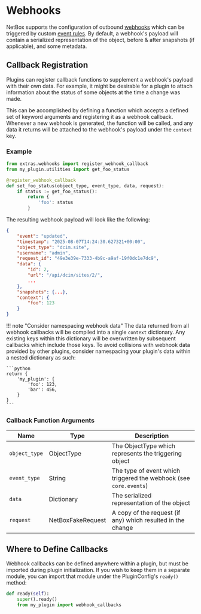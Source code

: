 # Webhooks

NetBox supports the configuration of outbound [webhooks](../../integrations/webhooks.md) which can be triggered by custom [event rules](../../features/event-rules.md). By default, a webhook's payload will contain a serialized representation of the object, before & after snapshots (if applicable), and some metadata.

## Callback Registration

Plugins can register callback functions to supplement a webhook's payload with their own data. For example, it might be desirable for a plugin to attach information about the status of some objects at the time a change was made.

This can be accomplished by defining a function which accepts a defined set of keyword arguments and registering it as a webhook callback. Whenever a new webhook is generated, the function will be called, and any data it returns will be attached to the webhook's payload under the `context` key.

### Example

```python
from extras.webhooks import register_webhook_callback
from my_plugin.utilities import get_foo_status

@register_webhook_callback
def set_foo_status(object_type, event_type, data, request):
    if status := get_foo_status():
        return {
            'foo': status
        }
```

The resulting webhook payload will look like the following:

```json
{
    "event": "updated",
    "timestamp": "2025-08-07T14:24:30.627321+00:00",
    "object_type": "dcim.site",
    "username": "admin",
    "request_id": "49e3e39e-7333-4b9c-a9af-19f0dc1e7dc9",
    "data": {
        "id": 2,
        "url": "/api/dcim/sites/2/",
        ...
    },
    "snapshots": {...},
    "context": {
        "foo": 123
    }
}
```

!!! note "Consider namespacing webhook data"
    The data returned from all webhook callbacks will be compiled into a single `context` dictionary. Any existing keys within this dictionary will be overwritten by subsequent callbacks which include those keys. To avoid collisions with webhook data provided by other plugins, consider namespacing your plugin's data within a nested dictionary as such:
    
    ```python
    return {
        'my_plugin': {
            'foo': 123,
            'bar': 456,
        }
    }
    ```

### Callback Function Arguments

| Name          | Type              | Description                                                       |
|---------------|-------------------|-------------------------------------------------------------------|
| `object_type` | ObjectType        | The ObjectType which represents the triggering object             |
| `event_type`  | String            | The type of event which triggered the webhook (see `core.events`) |
| `data`        | Dictionary        | The serialized representation of the object                       |
| `request`     | NetBoxFakeRequest | A copy of the request (if any) which resulted in the change       |

## Where to Define Callbacks

Webhook callbacks can be defined anywhere within a plugin, but must be imported during plugin initialization. If you wish to keep them in a separate module, you can import that module under the PluginConfig's `ready()` method:

```python
def ready(self):
    super().ready()
    from my_plugin import webhook_callbacks
```
